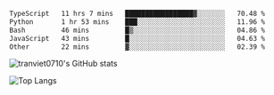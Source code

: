 <!--START_SECTION:waka-->

```txt
TypeScript   11 hrs 7 mins   █████████████████▓░░░░░░░   70.48 %
Python       1 hr 53 mins    ███░░░░░░░░░░░░░░░░░░░░░░   11.96 %
Bash         46 mins         █▒░░░░░░░░░░░░░░░░░░░░░░░   04.86 %
JavaScript   43 mins         █░░░░░░░░░░░░░░░░░░░░░░░░   04.63 %
Other        22 mins         ▓░░░░░░░░░░░░░░░░░░░░░░░░   02.39 %
```

<!--END_SECTION:waka-->

<!--START_SECTION:stats-->
![tranviet0710's GitHub stats](https://github-readme-stats.vercel.app/api?username=tranviet0710&show_icons=true&theme=transparent&rank_icon=github)
<!--END_SECTION:stats-->

<!--START_SECTION:repo-->
<!--END_SECTION:repo-->

<!--START_SECTION:top-lang-->
![Top Langs](https://github-readme-stats.vercel.app/api/top-langs/?username=tranviet0710&layout=pie&theme=transparent)
<!--END_SECTION:top-lang-->
